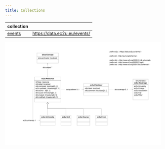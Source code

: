 ```yaml
---
title: Collections
---
```


| collection                |                              |
| ------------------------- | ---------------------------- |
| [events](events/index.md) | https://data.ec2u.eu/events/ |

![resource data model](index.svg)